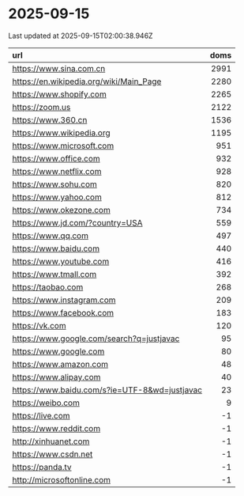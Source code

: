 # 2025-09-15

<!-- BEGIN -->
Last updated at 2025-09-15T02:00:38.946Z

url | doms
:- | -:
https://www.sina.com.cn | 2991
https://en.wikipedia.org/wiki/Main_Page | 2280
https://www.shopify.com | 2265
https://zoom.us | 2122
https://www.360.cn | 1536
https://www.wikipedia.org | 1195
https://www.microsoft.com | 951
https://www.office.com | 932
https://www.netflix.com | 928
https://www.sohu.com | 820
https://www.yahoo.com | 812
https://www.okezone.com | 734
https://www.jd.com/?country=USA | 559
https://www.qq.com | 497
https://www.baidu.com | 440
https://www.youtube.com | 416
https://www.tmall.com | 392
https://taobao.com | 268
https://www.instagram.com | 209
https://www.facebook.com | 183
https://vk.com | 120
https://www.google.com/search?q=justjavac | 95
https://www.google.com | 80
https://www.amazon.com | 48
https://www.alipay.com | 40
https://www.baidu.com/s?ie=UTF-8&wd=justjavac | 23
https://weibo.com | 9
https://live.com | -1
https://www.reddit.com | -1
http://xinhuanet.com | -1
https://www.csdn.net | -1
https://panda.tv | -1
http://microsoftonline.com | -1
<!-- END -->
